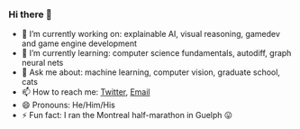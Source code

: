 ### Hi there 👋


- 🔭 I’m currently working on: explainable AI, visual reasoning, gamedev and game engine development
- 🌱 I’m currently learning: computer science fundamentals, autodiff, graph neural nets
- 💬 Ask me about: machine learning, computer vision, graduate school, cats
- 📫 How to reach me: [Twitter](https://twitter.com/sshkhr16), [Email](sshekhar@uoguelph.ca)
- 😄 Pronouns: He/Him/His
- ⚡ Fun fact: I ran the Montreal half-marathon in Guelph 😛
